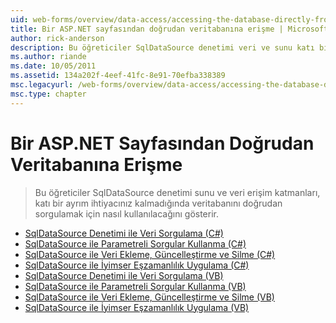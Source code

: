 ```yaml
---
uid: web-forms/overview/data-access/accessing-the-database-directly-from-an-aspnet-page/index
title: Bir ASP.NET sayfasından doğrudan veritabanına erişme | Microsoft Docs
author: rick-anderson
description: Bu öğreticiler SqlDataSource denetimi veri ve sunu katı bir ayrım ihtiyacınız kalmadığında veritabanını doğrudan sorgulamak için nasıl kullanılacağını göster...
ms.author: riande
ms.date: 10/05/2011
ms.assetid: 134a202f-4eef-41fc-8e91-70efba338389
msc.legacyurl: /web-forms/overview/data-access/accessing-the-database-directly-from-an-aspnet-page
msc.type: chapter
---
```

<a name="accessing-the-database-directly-from-an-aspnet-page"></a>Bir ASP.NET Sayfasından Doğrudan Veritabanına Erişme
====================
> Bu öğreticiler SqlDataSource denetimi sunu ve veri erişim katmanları, katı bir ayrım ihtiyacınız kalmadığında veritabanını doğrudan sorgulamak için nasıl kullanılacağını gösterir.


- [SqlDataSource Denetimi ile Veri Sorgulama (C#)](querying-data-with-the-sqldatasource-control-cs.md)
- [SqlDataSource ile Parametreli Sorgular Kullanma (C#)](using-parameterized-queries-with-the-sqldatasource-cs.md)
- [SqlDataSource ile Veri Ekleme, Güncelleştirme ve Silme (C#)](inserting-updating-and-deleting-data-with-the-sqldatasource-cs.md)
- [SqlDataSource ile İyimser Eşzamanlılık Uygulama (C#)](implementing-optimistic-concurrency-with-the-sqldatasource-cs.md)
- [SqlDataSource Denetimi ile Veri Sorgulama (VB)](querying-data-with-the-sqldatasource-control-vb.md)
- [SqlDataSource ile Parametreli Sorgular Kullanma (VB)](using-parameterized-queries-with-the-sqldatasource-vb.md)
- [SqlDataSource ile Veri Ekleme, Güncelleştirme ve Silme (VB)](inserting-updating-and-deleting-data-with-the-sqldatasource-vb.md)
- [SqlDataSource ile İyimser Eşzamanlılık Uygulama (VB)](implementing-optimistic-concurrency-with-the-sqldatasource-vb.md)
